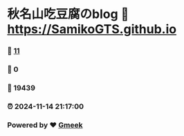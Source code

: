 # 秋名山吃豆腐のblog :link: https://SamikoGTS.github.io 
### :page_facing_up: [11](https://SamikoGTS.github.io/tag.html) 
### :speech_balloon: 0 
### :hibiscus: 19439 
### :alarm_clock: 2024-11-14 21:17:00 
### Powered by :heart: [Gmeek](https://github.com/Meekdai/Gmeek)

